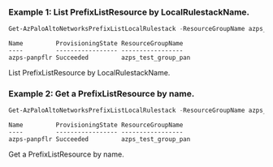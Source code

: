 ### Example 1: List PrefixListResource by LocalRulestackName.
```powershell
Get-AzPaloAltoNetworksPrefixListLocalRulestack -ResourceGroupName azps_test_group_pan -LocalRulestackName azps-panlr
```

```output
Name         ProvisioningState ResourceGroupName
----         ----------------- -----------------
azps-panpflr Succeeded         azps_test_group_pan
```

List PrefixListResource by LocalRulestackName.

### Example 2: Get a PrefixListResource by name.
```powershell
Get-AzPaloAltoNetworksPrefixListLocalRulestack -ResourceGroupName azps_test_group_pan -LocalRulestackName azps-panlr -Name azps-panpflr
```

```output
Name         ProvisioningState ResourceGroupName
----         ----------------- -----------------
azps-panpflr Succeeded         azps_test_group_pan
```

Get a PrefixListResource by name.